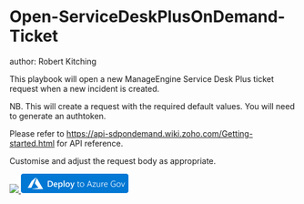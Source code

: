 # Open-ServiceDeskPlusOnDemand-Ticket
author: Robert Kitching

This playbook will open a new ManageEngine Service Desk Plus ticket request when a new incident is created.

NB. This will create a request with the required default values. You will need to generate an authtoken.

Please refer to https://api-sdpondemand.wiki.zoho.com/Getting-started.html for API reference.

Customise and adjust the request body as appropriate.


<a href="https://portal.azure.com/#create/Microsoft.Template/uri/https%3A%2F%2Fraw.githubusercontent.com%2FAzure%2FAzure-Sentinel%2Fmaster%2FPlaybooks%2FOpen-ServiceDeskPlusOnDemand-Ticket%2Fazuredeploy.json" target="_blank">
    <img src="https://aka.ms/deploytoazurebutton"/>
</a>
<a href="https://portal.azure.us/#create/Microsoft.Template/uri/https%3A%2F%2Fraw.githubusercontent.com%2FAzure%2FAzure-Sentinel%2Fmaster%2FPlaybooks%2FOpen-ServiceDeskPlusOnDemand-Ticket%2Fazuredeploy.json" target="_blank">
<img src="https://raw.githubusercontent.com/Azure/azure-quickstart-templates/master/1-CONTRIBUTION-GUIDE/images/deploytoazuregov.png"/>
</a>
